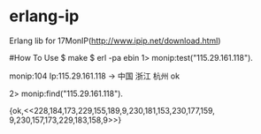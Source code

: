 # erlang-ip
Erlang lib for 17MonIP(http://www.ipip.net/download.html)

#How To Use
$ make
$ erl -pa ebin
1> monip:test("115.29.161.118").

monip:104 Ip:115.29.161.118 -> 中国     浙江    杭州 
ok

2> monip:find("115.29.161.118").

{ok,<<228,184,173,229,155,189,9,230,181,153,230,177,159,
      9,230,157,173,229,183,158,9>>}
